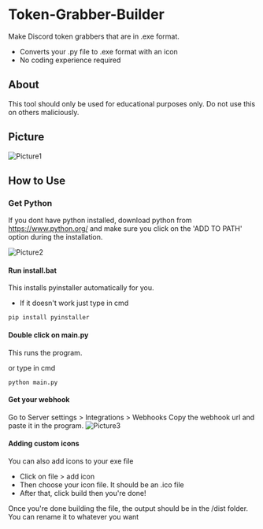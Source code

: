 # Token-Grabber-Builder
Make Discord token grabbers that are in .exe format. 
- Converts your .py file to .exe format with an icon
- No coding experience required

## About
This tool should only be used for educational purposes only. Do not use this on others maliciously. 

## Picture
![Picture1](https://i.ibb.co/BL0tJxk/Screenshot-45.png)


## How to Use
### Get Python
If you dont have python installed, download python from https://www.python.org/
and make sure you click on the 'ADD TO PATH' option during
the installation.

![Picture2](https://datatofish.com/wp-content/uploads/2018/10/0001_add_Python_to_Path.png)

#### Run install.bat 
This installs pyinstaller automatically for you.
- If it doesn't work just type in cmd 
```
pip install pyinstaller
```

#### Double click on main.py 
This runs the program. 

or type in cmd
```
python main.py
```

#### Get your webhook
 Go to Server settings > Integrations > Webhooks
Copy the webhook url and paste it in the program.
![Picture3](https://i.ibb.co/tpB5gW0/Screenshot-46.png)

#### Adding custom icons
You can also add icons to your exe file 
- Click on file > add icon 
- Then choose your icon file. It should be an .ico file
- After that, click build then you're done!

Once you're done building the file, the output should be in the /dist folder. You can rename it to whatever you want 


